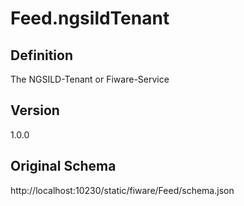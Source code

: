 # Feed.ngsildTenant

## Definition
The NGSILD-Tenant or Fiware-Service

## Version
1.0.0

## Original Schema
http://localhost:10230/static/fiware/Feed/schema.json
